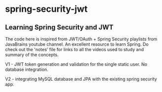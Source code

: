 # spring-security-jwt
Learning Spring Security and JWT
--------------------------------

The code here is inspired from JWT/OAuth + Spring Security playlists from JavaBrains youtube channel. An excellent resource to learn Spring.
Do check out the 'notes' file for links to all the videos used to study and summary of the concepts.

V1 - JWT token generation and validation for the single static user. No database integration.

V2 - integrating MySQL database and JPA with the existing spring security app.

